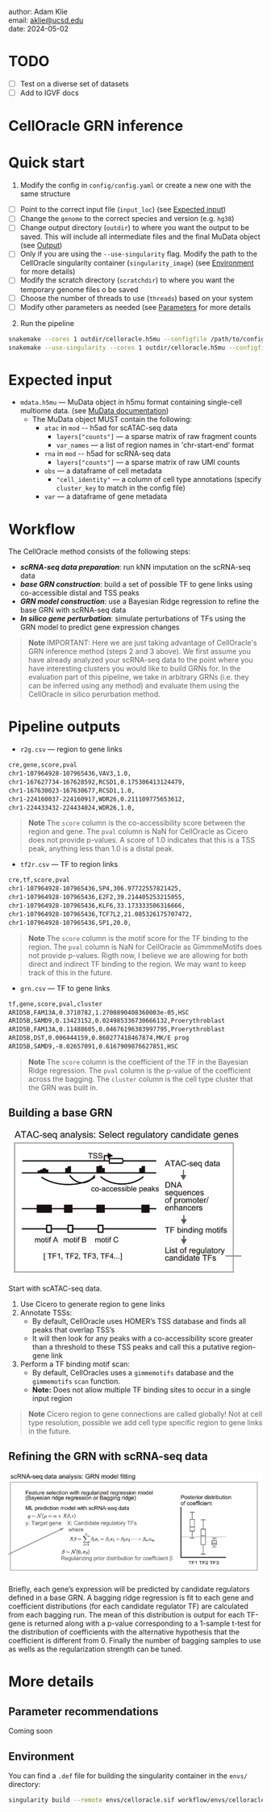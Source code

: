 author: Adam Klie <br>
email: aklie@ucsd.edu <br>
date: 2024-05-02

# TODO
- [ ] Test on a diverse set of datasets
- [ ] Add to IGVF docs

# CellOracle GRN inference

# Quick start
1. Modify the config in `config/config.yaml` or create a new one with the same structure
- [ ] Point to the correct input file (`input_loc`) (see [Expected input](#expected-input))
- [ ] Change the `genome` to the correct species and version (e.g. `hg38`)
- [ ] Change output directory (`outdir`) to where you want the output to be saved. This will include all intermediate files and the final MuData object (see [Output](#output))
- [ ] Only if you are using the `--use-singularity` flag. Modify the path to the CellOracle singularity container (`singularity_image`) (see [Environment](#environment) for more details)
- [ ] Modify the scratch directory (`scratchdir`) to where you want the temporary genome files o be saved
- [ ] Choose the number of threads to use (`threads`) based on your system
- [ ] Modify other parameters as needed (see [Parameters](#parameters) for more details

2. Run the pipeline
```bash
snakemake --cores 1 outdir/celloracle.h5mu --configfile /path/to/config.yaml
snakemake --use-singularity --cores 1 outdir/celloracle.h5mu --configfile /path/to/config.yaml # Use singularity container
```

# Expected input
* `mdata.h5mu` — MuData object in h5mu format containing single-cell multiome data. (see [MuData documentation](https://mudata.readthedocs.io/en/latest/))
    * The MuData object MUST contain the following:
        * `atac` in `mod` -- h5ad for scATAC-seq data
            * `layers["counts"]` — a sparse matrix of raw fragment counts
            * `var_names` — a list of region names in 'chr-start-end' format
        * `rna` in `mod` -- h5ad for scRNA-seq data
            * `layers["counts"]` — a sparse matrix of raw UMI counts
        * `obs` — a dataframe of cell metadata
            * `"cell_identity"` — a column of cell type annotations (specify `cluster_key` to match in the config file)
        * `var` — a dataframe of gene metadata

# Workflow
The CellOracle method consists of the following steps:
- ***scRNA-seq data preparation***: run kNN imputation on the scRNA-seq data
- ***base GRN construction***: build a set of possible TF to gene links using co-accessible distal and TSS peaks
- ***GRN model construction***: use a Bayesian Ridge regression to refine the base GRN with scRNA-seq data
- ***In silico gene perturbation***: simulate perturbations of TFs using the GRN model to predict gene expression changes

> **Note**
> IMPORTANT: Here we are just taking advantage of CellOracle's GRN inference method (steps 2 and 3 above). We first assume you have already analyzed your scRNA-seq data to the point where you have interesting clusters you would like to build GRNs for. In the evaluation part of this pipeline, we take in arbitrary GRNs (i.e. they can be inferred using any method) and evaluate them using the CellOracle in silico perurbation method.

# Pipeline outputs
* `r2g.csv` — region to gene links
```bash
cre,gene,score,pval
chr1-107964928-107965436,VAV3,1.0,
chr1-167627734-167628592,RCSD1,0.175306413124479,
chr1-167630023-167630677,RCSD1,1.0,
chr1-224160037-224160917,WDR26,0.211109775653612,
chr1-224433432-224434024,WDR26,1.0,
```
> **Note**
> The `score` column is the co-accessibility score between the region and gene. The `pval` column is NaN for CellOracle as Cicero does not provide p-values. A score of 1.0 indicates that this is a TSS peak, anything less than 1.0 is a distal peak.

* `tf2r.csv` — TF to region links
```bash
cre,tf,score,pval
chr1-107964928-107965436,SP4,306.97722557821425,
chr1-107964928-107965436,E2F2,39.214405253215055,
chr1-107964928-107965436,KLF6,33.173333506316666,
chr1-107964928-107965436,TCF7L2,21.085326175707472,
chr1-107964928-107965436,SP1,20.0,
```
> **Note**
> The `score` column is the motif score for the TF binding to the region. The `pval` column is NaN for CellOracle as GimmmeMotifs does not provide p-values. Rigth now, I believe we are allowing for both direct and indirect TF binding to the region. We may want to keep track of this in the future.

* `grn.csv` — TF to gene links
```bash
tf,gene,score,pval,cluster
ARID5B,FAM13A,0.3710782,1.2700890408360003e-05,HSC
ARID5B,SAMD9,0.13423152,0.024985336730666132,Proerythroblast
ARID5B,FAM13A,0.11488605,0.04676196383997795,Proerythroblast
ARID5B,DST,0.006444159,0.860277418467874,MK/E prog
ARID5B,SAMD9,-0.02657091,0.6167909876627851,HSC
```
> **Note**
> The `score` column is the coefficient of the TF in the Bayesian Ridge regression. The `pval` column is the p-value of the coefficient across the bagging. The `cluster` column is the cell type cluster that the GRN was built in.

## Building a base GRN
![Alt text](static/base_grn.png)

Start with scATAC-seq data.

1. Use Cicero to generate region to gene links
2. Annotate TSSs:
    - By default, CellOracle uses HOMER’s TSS database and finds all peaks that overlap TSS’s
    - It will then look for any peaks with a co-accessibility score greater than a threshold to these TSS peaks and call this a putative region-gene link
3. Perform a TF binding motif scan:
    - By default, CellOracles uses a `gimmemotifs` database and the `gimmemotifs` `scan` function.
    - **Note:** Does not allow multiple TF binding sites to occur in a single input region

> **Note**
> Cicero region to gene connections are called globally! Not at cell type resolution, possible we add cell type specific region to gene links in the future.

## Refining the GRN with scRNA-seq data
![Alt text](static/grn.png)

Briefly, each gene’s expression will be predicted by candidate regulators defined in a base GRN. A bagging ridge regression is fit to each gene and coefficient distributions (for each candidate regulator TF) are calculated from each bagging run. The mean of this distribution is output for each TF-gene is returned along with a p-value corresponding to a 1-sample t-test for the distribution of coefficients with the alternative hypothesis that the coefficient is different from 0. Finally the number of bagging samples to use as wells as the regularization strength can be tuned.

# More details

## Parameter recommendations
Coming soon

## Environment
You can find a `.def` file for building the singularity container in the `envs/` directory:
```bash
singularity build --remote envs/celloracle.sif workflow/envs/celloracle.def 
```
